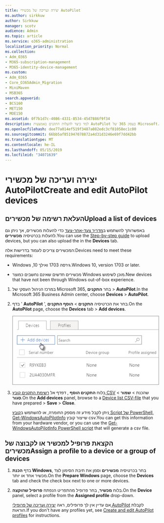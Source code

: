 ```yaml
---
title: יצירה ועריכה של מכשירי AutoPilot
ms.author: sirkkuw
author: Sirkkuw
manager: scotv
audience: Admin
ms.topic: article
ms.service: o365-administration
localization_priority: Normal
ms.collection:
- Adm_O365
- M365-subscription-management
- M365-identity-device-management
ms.custom:
- Adm_O365
- Core_O365Admin_Migration
- MiniMaven
- MSB365
search.appverid:
- BCS160
- MET150
- MOE150
ms.assetid: 0f7b1d7c-4086-4331-8534-45d7886f9f34
description: למד כיצד להעלות התקנים באמצעות AutoPilot בעסק 365 של Microsoft. באפשרותך להקצות פרופיל התקן או קבוצה של התקנים.
ms.openlocfilehash: dee77a014ef519f3487a082edc3cf81058ec1c00
ms.sourcegitcommit: 66bb5af851947078872a4d31d3246e69f7dd42bb
ms.translationtype: MT
ms.contentlocale: he-IL
ms.lasthandoff: 05/15/2019
ms.locfileid: "34071639"
---
```

# <a name="create-and-edit-autopilot-devices"></a><span data-ttu-id="abcfa-104">יצירה ועריכה של מכשירי AutoPilot</span><span class="sxs-lookup"><span data-stu-id="abcfa-104">Create and edit AutoPilot devices</span></span>

## <a name="upload-a-list-of-devices"></a><span data-ttu-id="abcfa-105">העלאת רשימה של מכשירים</span><span class="sxs-lookup"><span data-stu-id="abcfa-105">Upload a list of devices</span></span>

<span data-ttu-id="abcfa-106">באפשרותך להשתמש ב[מדריך צעד-אחר-צעד](add-autopilot-devices-and-profile.md) כדי להעלות מכשירים, אך ניתן גם להעלות בכרטיסיה **מכשירים**.</span><span class="sxs-lookup"><span data-stu-id="abcfa-106">You can use the [Step-by-step guide](add-autopilot-devices-and-profile.md) to upload devices, but you can also upload the in the **Devices** tab.</span></span> 
  
<span data-ttu-id="abcfa-107">המכשירים צריכים לעמוד בדרישות אלה:</span><span class="sxs-lookup"><span data-stu-id="abcfa-107">Devices need to meet these requirements:</span></span>
  
- <span data-ttu-id="abcfa-108">Windows ,10 גירסה 1703 ואילך.</span><span class="sxs-lookup"><span data-stu-id="abcfa-108">Windows 10, version 1703 or later.</span></span>
    
- <span data-ttu-id="abcfa-109">מכשירים חדשים שאינם נחשבים כמוצר Windows מוכן לשימוש.</span><span class="sxs-lookup"><span data-stu-id="abcfa-109">New devices that have not been through Windows out-of-box experience.</span></span>

1. <span data-ttu-id="abcfa-110">במרכז הניהול העסקי של Microsoft 365, בחר **התקנים** \> **AutoPilot**.</span><span class="sxs-lookup"><span data-stu-id="abcfa-110">In the Microsoft 365 Business Admin center, choose **Devices** \> **AutoPilot**.</span></span>
  
2. <span data-ttu-id="abcfa-111">בדף ' **AutoPilot** ', בחר את הכרטיסיה **התקנים** \> **הוסף התקנים**.</span><span class="sxs-lookup"><span data-stu-id="abcfa-111">On the **AutoPilot** page, choose the **Devices** tab \> **Add devices**.</span></span>
    
    ![In the Devices tab, choose Add devices.](media/6ba81e22-c873-40ad-8a72-ce64d15ea6ba.png)
  
3. <span data-ttu-id="abcfa-113">בלוח **התקנים הוסף** , דפדף אל [רשימת התקנים קובץ CSV](https://support.office.com/article/932e3676-2491-49f0-9177-d893d2f5276e) שהכנת \> **שמור** \> **סגור**.</span><span class="sxs-lookup"><span data-stu-id="abcfa-113">On the **Add devices** panel, browse to a [Device list CSV-file](https://support.office.com/article/932e3676-2491-49f0-9177-d893d2f5276e) that you have prepared \> **Save** \> **Close**.</span></span>
    
    <span data-ttu-id="abcfa-114">ניתן לקבל מידע זה מספק החומרה, או להשתמש ב[קובץ Script של PowerShell, ‏Get-WindowsAutoPilotInfo](https://www.powershellgallery.com/packages/Get-WindowsAutoPilotInfo) שייצור קובץ csv.</span><span class="sxs-lookup"><span data-stu-id="abcfa-114">You can get this information from your hardware vendor, or you can use the [Get-WindowsAutoPilotInfo PowerShell script](https://www.powershellgallery.com/packages/Get-WindowsAutoPilotInfo) that will generate a csv file.</span></span> 
    
## <a name="assign-a-profile-to-a-device-or-a-group-of-devices"></a><span data-ttu-id="abcfa-115">הקצאת פרופיל למכשיר או לקבוצה של מכשירים</span><span class="sxs-lookup"><span data-stu-id="abcfa-115">Assign a profile to a device or a group of devices</span></span>

1. <span data-ttu-id="abcfa-116">בדף **הכנת Windows**, בחר בכרטיסיה **מכשירים** וסמן את תיבת הסימון לצד מכשיר אחד או יותר.</span><span class="sxs-lookup"><span data-stu-id="abcfa-116">On the **Prepare Windows** page, choose the **Devices** tab and check the check box next to one or more devices.</span></span> 
    
2. <span data-ttu-id="abcfa-117">בלוח **מכשיר**, בחר פרופיל מהתפריט הנפתח **פרופיל שהוקצה**.</span><span class="sxs-lookup"><span data-stu-id="abcfa-117">On the **Device** panel, select a profile from the **Assigned profile** drop-down.</span></span> 
    
    <span data-ttu-id="abcfa-118">אם עדיין אין לך פרופילים, ראה [יצירה ועריכה של פרופילי AutoPilot](create-and-edit-autopilot-profiles.md) לקבלת הוראות.</span><span class="sxs-lookup"><span data-stu-id="abcfa-118">If you don't have any profiles yet, see [Create and edit AutoPilot profiles](create-and-edit-autopilot-profiles.md) for instructions.</span></span> 
    
